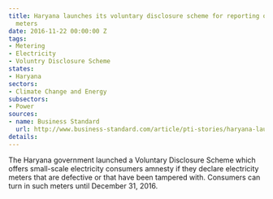 ```yaml
---
title: Haryana launches its voluntary disclosure scheme for reporting of defective
  meters
date: 2016-11-22 00:00:00 Z
tags:
- Metering
- Electricity
- Voluntry Disclosure Scheme
states:
- Haryana
sectors:
- Climate Change and Energy
subsectors:
- Power
sources:
- name: Business Standard
  url: http://www.business-standard.com/article/pti-stories/haryana-launches-vds-for-power-consumers-116111900406_1.html
details: 
---
```


The Haryana government launched a Voluntary Disclosure Scheme which offers small-scale electricity consumers amnesty if they declare electricity meters that are defective or that have been tampered with. Consumers can turn in such meters until December 31, 2016.
